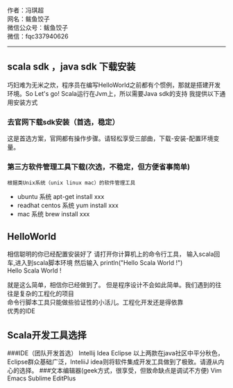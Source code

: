 
作者：冯琪超  
网名：鲅鱼饺子  
微信公众号：鲅鱼饺子  
微信：fqc337940626

---


## scala sdk ，java sdk 下载安装
巧妇难为无米之炊，程序员在编写HelloWorld之前都有个惯例，那就是搭建开发环境。So Let's go!
Scala运行在Jvm上，所以需要Java sdk的支持
我提供以下通用安装方式
###  去官网下载sdk安装（首选，稳定）
这是首选方案，官网都有操作步骤。请轻松享受三部曲，下载-安装-配置环境变量。
### 第三方软件管理工具下载(次选，不稳定，但方便省事简单)
	根据类Unix系统（unix linux mac）的软件管理工具
* 	ubuntu 系统  apt-get install xxx
* 	readhat centos 系统  yum install xxx
* 	mac 系统 brew install xxx

## HelloWorld
相信聪明的你已经配置安装好了
请打开你计算机上的命令行工具，
输入scala回车,进入到scala脚本环境
然后输入 println("Hello Scala World !")  
Hello Scala World !

就是这么简单，相信你已经做到了。
但是程序设计不会如此简单。我们遇到的往往是复杂的工程化的项目  
命令行脚本工具只能做些验证性的小活儿。工程化开发还是得依靠  
优秀的IDE

## Scala开发工具选择
###IDE（团队开发首选）
Intellij Idea
Eclipse
以上两款在java社区中平分秋色，Eclipse群众基础广泛，InteliiJ idea则将软件集成开发工具做到了极致。请遵从内心的选择。
###文本编辑器(geek方式，很享受，但致命缺点是调试不方便)
Vim
Emacs
Sublime
EditPlus